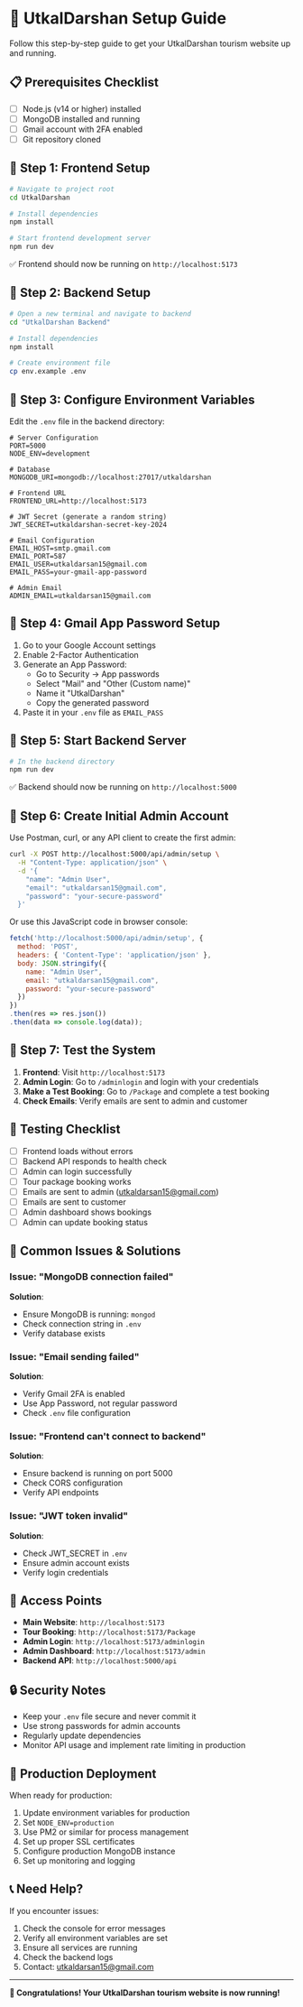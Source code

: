 # 🚀 UtkalDarshan Setup Guide

Follow this step-by-step guide to get your UtkalDarshan tourism website up and running.

## 📋 Prerequisites Checklist

- [ ] Node.js (v14 or higher) installed
- [ ] MongoDB installed and running
- [ ] Gmail account with 2FA enabled
- [ ] Git repository cloned

## 🔧 Step 1: Frontend Setup

```bash
# Navigate to project root
cd UtkalDarshan

# Install dependencies
npm install

# Start frontend development server
npm run dev
```

✅ Frontend should now be running on `http://localhost:5173`

## 🔧 Step 2: Backend Setup

```bash
# Open a new terminal and navigate to backend
cd "UtkalDarshan Backend"

# Install dependencies
npm install

# Create environment file
cp env.example .env
```

## 🔧 Step 3: Configure Environment Variables

Edit the `.env` file in the backend directory:

```env
# Server Configuration
PORT=5000
NODE_ENV=development

# Database
MONGODB_URI=mongodb://localhost:27017/utkaldarshan

# Frontend URL
FRONTEND_URL=http://localhost:5173

# JWT Secret (generate a random string)
JWT_SECRET=utkaldarshan-secret-key-2024

# Email Configuration
EMAIL_HOST=smtp.gmail.com
EMAIL_PORT=587
EMAIL_USER=utkaldarsan15@gmail.com
EMAIL_PASS=your-gmail-app-password

# Admin Email
ADMIN_EMAIL=utkaldarsan15@gmail.com
```

## 🔧 Step 4: Gmail App Password Setup

1. Go to your Google Account settings
2. Enable 2-Factor Authentication
3. Generate an App Password:
   - Go to Security → App passwords
   - Select "Mail" and "Other (Custom name)"
   - Name it "UtkalDarshan"
   - Copy the generated password
4. Paste it in your `.env` file as `EMAIL_PASS`

## 🔧 Step 5: Start Backend Server

```bash
# In the backend directory
npm run dev
```

✅ Backend should now be running on `http://localhost:5000`

## 🔧 Step 6: Create Initial Admin Account

Use Postman, curl, or any API client to create the first admin:

```bash
curl -X POST http://localhost:5000/api/admin/setup \
  -H "Content-Type: application/json" \
  -d '{
    "name": "Admin User",
    "email": "utkaldarsan15@gmail.com",
    "password": "your-secure-password"
  }'
```

Or use this JavaScript code in browser console:

```javascript
fetch('http://localhost:5000/api/admin/setup', {
  method: 'POST',
  headers: { 'Content-Type': 'application/json' },
  body: JSON.stringify({
    name: "Admin User",
    email: "utkaldarsan15@gmail.com",
    password: "your-secure-password"
  })
})
.then(res => res.json())
.then(data => console.log(data));
```

## 🔧 Step 7: Test the System

1. **Frontend**: Visit `http://localhost:5173`
2. **Admin Login**: Go to `/adminlogin` and login with your credentials
3. **Make a Test Booking**: Go to `/Package` and complete a test booking
4. **Check Emails**: Verify emails are sent to admin and customer

## 🧪 Testing Checklist

- [ ] Frontend loads without errors
- [ ] Backend API responds to health check
- [ ] Admin can login successfully
- [ ] Tour package booking works
- [ ] Emails are sent to admin (utkaldarsan15@gmail.com)
- [ ] Emails are sent to customer
- [ ] Admin dashboard shows bookings
- [ ] Admin can update booking status

## 🐛 Common Issues & Solutions

### Issue: "MongoDB connection failed"
**Solution**: 
- Ensure MongoDB is running: `mongod`
- Check connection string in `.env`
- Verify database exists

### Issue: "Email sending failed"
**Solution**:
- Verify Gmail 2FA is enabled
- Use App Password, not regular password
- Check `.env` file configuration

### Issue: "Frontend can't connect to backend"
**Solution**:
- Ensure backend is running on port 5000
- Check CORS configuration
- Verify API endpoints

### Issue: "JWT token invalid"
**Solution**:
- Check JWT_SECRET in `.env`
- Ensure admin account exists
- Verify login credentials

## 📱 Access Points

- **Main Website**: `http://localhost:5173`
- **Tour Booking**: `http://localhost:5173/Package`
- **Admin Login**: `http://localhost:5173/adminlogin`
- **Admin Dashboard**: `http://localhost:5173/admin`
- **Backend API**: `http://localhost:5000/api`

## 🔒 Security Notes

- Keep your `.env` file secure and never commit it
- Use strong passwords for admin accounts
- Regularly update dependencies
- Monitor API usage and implement rate limiting in production

## 🚀 Production Deployment

When ready for production:

1. Update environment variables for production
2. Set `NODE_ENV=production`
3. Use PM2 or similar for process management
4. Set up proper SSL certificates
5. Configure production MongoDB instance
6. Set up monitoring and logging

## 📞 Need Help?

If you encounter issues:

1. Check the console for error messages
2. Verify all environment variables are set
3. Ensure all services are running
4. Check the backend logs
5. Contact: utkaldarsan15@gmail.com

---

**🎉 Congratulations! Your UtkalDarshan tourism website is now running!**
